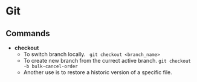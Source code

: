 # Git

## Commands

- **checkout**
  - To switch branch locally.
  ``` git checkout <branch_name>```
  - To create new branch from the currect active branch.
  ```git checkout -b bulk-cancel-order```
  - Another use is to restore a historic version of a specific file.

